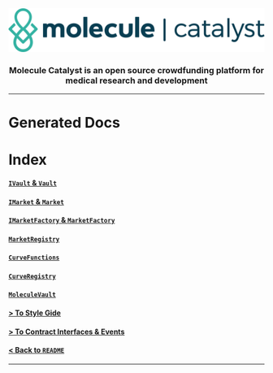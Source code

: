<div align="center">
    <img src="../x-imgs/mol_cat_logo.png">
    <h3>Molecule Catalyst is an open source crowdfunding platform for medical research and development</h3>
</div>

---

# Generated Docs

# Index

#### [`IVault` & `Vault`](./ContractDocs/Vault.md)
#### [`IMarket` & `Market`](./ContractDocs/Market.md)
#### [`IMarketFactory` & `MarketFactory`](./ContractDocs/MarketFactory.md)
#### [`MarketRegistry`](./ContractDocs/MarketRegistry.md)
#### [`CurveFunctions`](./ContractDocs/curveFunctions.md)
#### [`CurveRegistry`](./ContractDocs/curveRegistry.md)
#### [`MoleculeVault`](./ContractDocs/MoleculeVault.md)

#### [> To Style Gide](./STYLE_GUIDE.md)
#### [> To Contract Interfaces & Events](./ContractInterfaces&Events.md)
#### [< Back to `README`](../README.md)

----